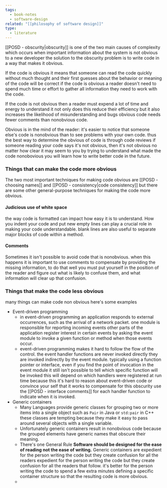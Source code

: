 ```yaml
---
tags:
  - book-notes
  - software-design
related: "[[philosophy of software design]]"
type:
  - literature
---
```

[[POSD - obscurity|obscurity]] is one of the two main causes of complexity which occurs when important information about the system is not obvious to a new developer the solution to the obscurity problem is to write code in a way that makes it obvious.

If the code is obvious it means that someone can read the code quickly without much thought and their first guesses about the behavior or meaning of the code will be correct if the code is obvious a reader doesn't need to spend much time or effort to gather all information they need to work with the code.

If the code is not obvious then a reader must expend a lot of time and energy to understand it not only does this reduce their efficiency but it also increases the likelihood of misunderstanding and bugs obvious code needs fewer comments than nonobvious code.

Obvious is in the mind of the reader: it's easier to notice that someone else's code is nonobvious than to see problems with your own code. thus the best way to determine the obvious of code is through code reviews if someone reading your code says it's not obvious, then it's not obvious no matter how clear it may seem to you by trying to understand what made the code nonobovious you will learn how to write better code in the future.

### Things that can make the code more obvious

The two most important techniques for making code obvious are [[POSD - choosing names]] and [[POSD - consistency|code consistency]] but there are some other general-purpose techniques for making the code more obvious.
#### Judicious use of white space
the way code is formatted can impact how easy it is to understand. How you indent your code and put new empty lines can play a crucial role in making your code understandable. blank lines are also useful to separate major blocks of code within a method.

#### Comments
Sometimes it isn't possible to avoid code that is nonobvious. when this happens it is important to use comments to compensate by providing the missing information, to do that well you must put yourself in the position of the reader and figure out what is likely to confuse them, and what information will clear up that confusion.


### Things that make the code less obvious
many things can make code non obvious here's some examples
- Event-driven programming
	- in event-driven programming an application responds to external occurrences, such as the arrival of a network packet. one module is responsible for reporting incoming events other parts of the application register interest in certain events by asking the event module to invoke a given function or method when those events occur.
	- event-driven programming makes it hard to follow the flow of the control. the event handler functions are never invoked directly they are invoked indirectly by the event module. typically using a function pointer or interface, even if you find the point of invocation in the event module it still isn't possible to tell which specific function will be invoked this will depend on which handlers were registered at run time because this it's hard to reason about event-driven code or convince your self that it works to compensate for this obscurity use the [[POSD - interface comments]] for each handler function to indicate when it is invoked.
- Generic containers
	- Many Languages provide generic classes for grouping two or more items into a single object such as `Pair` in Java or `std:pair` in C++ these classes are tempting because they make it easy to pass around several objects with a single variable.
	- Unfortunately generic containers result in nonobvious code because the grouped elements have generic names that obscure their meaning.
	- There's one General Rule **Software should be designed for the ease of reading not the ease of writing.** Generic containers are expedient for the person writing the code but they create confusion for all the readers expedient for the person writing the code but they create confusion for all the readers that follow. it's better for the person writing the code to spend a few extra minutes defining a specific container structure so that the resulting code is more obvious.
	- 